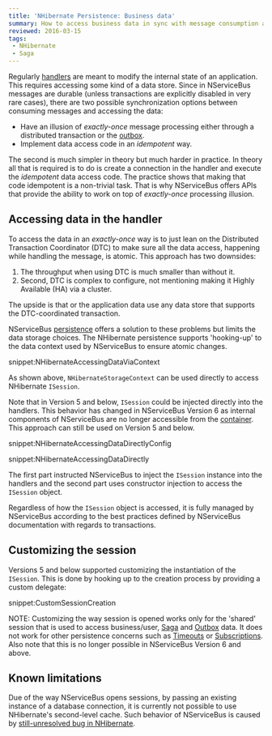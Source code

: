 ```yaml
---
title: 'NHibernate Persistence: Business data'
summary: How to access business data in sync with message consumption and modifications to NServiceBus-controlled data.
reviewed: 2016-03-15
tags:
 - NHibernate
 - Saga
---
```


Regularly [handlers](/nservicebus/handlers/) are meant to modify the internal state of an application. This requires accessing some kind of a data store. Since in NServiceBus messages are durable (unless transactions are explicitly disabled in very rare cases), there are two possible synchronization options between consuming messages and accessing the data:

 * Have an illusion of *exactly-once* message processing either through a distributed transaction or the [outbox](/nservicebus/outbox/).
 * Implement data access code in an *idempotent* way.

The second is much simpler in theory but much harder in practice. In theory all that is required is to do is create a connection in the handler and execute the *idempotent* data access code. The practice shows that making that code idempotent is a non-trivial task. That is why NServiceBus offers APIs that provide the ability to work on top of *exactly-once* processing illusion.


## Accessing data in the handler

To access the data in an *exactly-once* way is to just lean on the Distributed Transaction Coordinator (DTC) to make sure all the data access, happening while handling the message, is atomic. This approach has two downsides:

 1. The throughput when using DTC is much smaller than without it.
 1. Second, DTC is complex to configure, not mentioning making it Highly Available (HA) via a cluster.
 
The upside is that or the application data use any data store that supports the DTC-coordinated transaction.

NServiceBus [persistence](/nservicebus/persistence/) offers a solution to these problems but limits the data storage choices. The NHibernate persistence supports 'hooking-up' to the data context used by NServiceBus to ensure atomic changes.

snippet:NHibernateAccessingDataViaContext

As shown above, `NHibernateStorageContext` can be used directly to access NHibernate `ISession`.

Note that in Version 5 and below, `ISession` could be injected directly into the handlers. This behavior has changed in NServiceBus Version 6 as internal components of NServiceBus are no longer accessible from the [container](/nservicebus/containers/). This approach can still be used on Version 5 and below.

snippet:NHibernateAccessingDataDirectlyConfig

snippet:NHibernateAccessingDataDirectly

The first part instructed NServiceBus to inject the `ISession` instance into the handlers and the second part uses constructor injection to access the `ISession` object.

Regardless of how the `ISession` object is accessed, it is fully managed by NServiceBus according to the best practices defined by NServiceBus documentation with regards to transactions.


## Customizing the session

Versions 5 and below supported customizing the instantiation of the `ISession`. This is done by hooking up to the creation process by providing a custom delegate:

snippet:CustomSessionCreation

NOTE: Customizing the way session is opened works only for the 'shared' session that is used to access business/user, [Saga](/nservicebus/sagas/) and [Outbox](/nservicebus/outbox/) data. It does not work for other persistence concerns such as [Timeouts](/nservicebus/sagas/timeouts.md) or [Subscriptions](/nservicebus/messaging/publish-subscribe/). Also note that this is no longer possible in NServiceBus Version 6 and above.


## Known limitations

Due of the way NServiceBus opens sessions, by passing an existing instance of a database connection, it is currently not possible to use NHibernate's second-level cache. Such behavior of NServiceBus is caused by [still-unresolved bug in NHibernate](https://nhibernate.jira.com/browse/NH-3023).